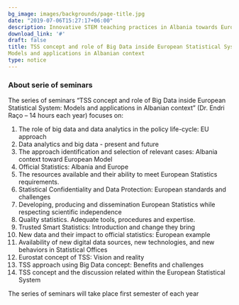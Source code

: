 ```yaml
---
bg_image: images/backgrounds/page-title.jpg
date: "2019-07-06T15:27:17+06:00"
description: Innovative STEM teaching practices in Albania towards European Integration
download_link: '#'
draft: false
title: TSS concept and role of Big Data inside European Statistical System:
Models and applications in Albanian context
type: notice
---
```



### About serie of seminars

The series of seminars “TSS concept and role of Big Data inside European Statistical System:
Models and applications in Albanian context” (Dr. Endri Raço – 14 hours each year) focuses on:

1.  The role of big data and data analytics in the policy life-cycle: EU approach
2.  Data analytics and big data - present and future
3.  The approach identification and selection of relevant cases: Albania context toward European Model
4.  Official Statistics: Albania and Europe
5.  The resources available and their ability to meet European Statistics requirements.
6.  Statistical Confidentiality and Data Protection: European standards and challenges
7.  Developing, producing and dissemination European Statistics while respecting scientific independence
8.  Quality statistics. Adequate tools, procedures and expertise.
9.  Trusted Smart Statistics: Introduction and change they bring
10. New data and their impact to official statistics: European example
11. Availability of new digital data sources, new technologies, and new behaviors in Statistical Offices
12. Eurostat concept of TSS: Vision and reality
13. TSS approach using Big Data concept: Benefits and challenges
14. TSS concept and the discussion related within the European Statistical System

The series of seminars will take place first semester of each year
